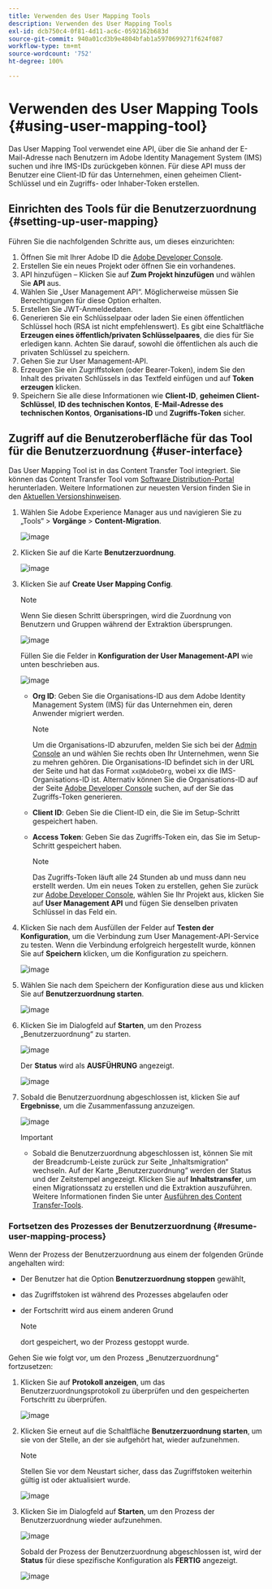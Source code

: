 ```yaml
---
title: Verwenden des User Mapping Tools
description: Verwenden des User Mapping Tools
exl-id: dcb750c4-0f81-4d11-ac6c-0592162b683d
source-git-commit: 940a01cd3b9e4804bfab1a5970699271f624f087
workflow-type: tm+mt
source-wordcount: '752'
ht-degree: 100%

---
```


# Verwenden des User Mapping Tools {#using-user-mapping-tool}

Das User Mapping Tool verwendet eine API, über die Sie anhand der E-Mail-Adresse nach Benutzern im Adobe Identity Management System (IMS) suchen und ihre IMS-IDs zurückgeben können. Für diese API muss der Benutzer eine Client-ID für das Unternehmen, einen geheimen Client-Schlüssel und ein Zugriffs- oder Inhaber-Token erstellen.

## Einrichten des Tools für die Benutzerzuordnung {#setting-up-user-mapping}

Führen Sie die nachfolgenden Schritte aus, um dieses einzurichten:

1. Öffnen Sie mit Ihrer Adobe ID die [Adobe Developer Console](https://console.adobe.io).
1. Erstellen Sie ein neues Projekt oder öffnen Sie ein vorhandenes.
1. API hinzufügen – Klicken Sie auf **Zum Projekt hinzufügen** und wählen Sie **API** aus.
1. Wählen Sie „User Management API“. Möglicherweise müssen Sie Berechtigungen für diese Option erhalten.
1. Erstellen Sie JWT-Anmeldedaten.
1. Generieren Sie ein Schlüsselpaar oder laden Sie einen öffentlichen Schlüssel hoch (RSA ist nicht empfehlenswert).  Es gibt eine Schaltfläche **Erzeugen eines öffentlich/privaten Schlüsselpaares**, die dies für Sie erledigen kann. Achten Sie darauf, sowohl die öffentlichen als auch die privaten Schlüssel zu speichern.
1. Gehen Sie zur User Management-API.
1. Erzeugen Sie ein Zugriffstoken (oder Bearer-Token), indem Sie den Inhalt des privaten Schlüssels in das Textfeld einfügen und auf **Token erzeugen** klicken.
1. Speichern Sie alle diese Informationen wie **Client-ID**, **geheimen Client-Schlüssel**, **ID des technischen Kontos**, **E-Mail-Adresse des technischen Kontos**, **Organisations-ID** und **Zugriffs-Token** sicher.

## Zugriff auf die Benutzeroberfläche für das Tool für die Benutzerzuordnung {#user-interface}

Das User Mapping Tool ist in das Content Transfer Tool integriert. Sie können das Content Transfer Tool vom [Software Distribution-Portal](https://experience.adobe.com/#/downloads/content/software-distribution/en/aemcloud.html) herunterladen. Weitere Informationen zur neuesten Version finden Sie in den [Aktuellen Versionshinweisen](/help/release-notes/release-notes-cloud/release-notes-current.md).

1. Wählen Sie Adobe Experience Manager aus und navigieren Sie zu „Tools“ > **Vorgänge** > **Content-Migration**.

   ![image](/help/journey-migration/content-transfer-tool/assets-user-mapping/user-mapping-access1.png)

1. Klicken Sie auf die Karte **Benutzerzuordnung**.

   ![image](/help/journey-migration/content-transfer-tool/assets-user-mapping/user-mapping-access2.png)

1. Klicken Sie auf **Create User Mapping Config**.

   >[!NOTE]
   >Wenn Sie diesen Schritt überspringen, wird die Zuordnung von Benutzern und Gruppen während der Extraktion übersprungen.

   ![image](/help/journey-migration/content-transfer-tool/assets-user-mapping/user-mapping-access5.png)

   Füllen Sie die Felder in **Konfiguration der User Management-API** wie unten beschrieben aus.

   ![image](/help/journey-migration/content-transfer-tool/assets-user-mapping/user-mapping-access3.png)


   * **Org ID**: Geben Sie die Organisations-ID aus dem Adobe Identity Management System (IMS) für das Unternehmen ein, deren Anwender migriert werden.

      >[!NOTE]
      >Um die Organisations-ID abzurufen, melden Sie sich bei der [Admin Console](https://adminconsole.adobe.com/) an und wählen Sie rechts oben Ihr Unternehmen, wenn Sie zu mehren gehören. Die Organisations-ID befindet sich in der URL der Seite und hat das Format `xx@AdobeOrg`, wobei xx die IMS-Organisations-ID ist.  Alternativ können Sie die Organisations-ID auf der Seite [Adobe Developer Console](https://console.adobe.io) suchen, auf der Sie das Zugriffs-Token generieren.

   * **Client ID**: Geben Sie die Client-ID ein, die Sie im Setup-Schritt gespeichert haben.

   * **Access Token**: Geben Sie das Zugriffs-Token ein, das Sie im Setup-Schritt gespeichert haben.

      >[!NOTE]
      >Das Zugriffs-Token läuft alle 24 Stunden ab und muss dann neu erstellt werden. Um ein neues Token zu erstellen, gehen Sie zurück zur [Adobe Developer Console](https://console.adobe.io), wählen Sie Ihr Projekt aus, klicken Sie auf **User Management API** und fügen Sie denselben privaten Schlüssel in das Feld ein.

1. Klicken Sie nach dem Ausfüllen der Felder auf **Testen der Konfiguration**, um die Verbindung zum User Management-API-Service zu testen. Wenn die Verbindung erfolgreich hergestellt wurde, können Sie auf **Speichern** klicken, um die Konfiguration zu speichern.

   ![image](/help/journey-migration/content-transfer-tool/assets-user-mapping/user-mapping-access4.png)

1. Wählen Sie nach dem Speichern der Konfiguration diese aus und klicken Sie auf **Benutzerzuordnung starten**.

   ![image](/help/journey-migration/content-transfer-tool/assets-user-mapping/user-mapping-landing4.png)

1. Klicken Sie im Dialogfeld auf **Starten**, um den Prozess „Benutzerzuordnung“ zu starten.

   ![image](/help/journey-migration/content-transfer-tool/assets-user-mapping/resume-user-mapping3.png)

   Der **Status** wird als **AUSFÜHRUNG** angezeigt.

   ![image](/help/journey-migration/content-transfer-tool/assets-user-mapping/user-mapping-start1.png)


1. Sobald die Benutzerzuordnung abgeschlossen ist, klicken Sie auf **Ergebnisse**, um die Zusammenfassung anzuzeigen.

   ![image](/help/journey-migration/content-transfer-tool/assets-user-mapping/user-mapping-landing5.png)

   >[!IMPORTANT]
   >* Sobald die Benutzerzuordnung abgeschlossen ist, können Sie mit der Breadcrumb-Leiste zurück zur Seite „Inhaltsmigration“ wechseln. Auf der Karte „Benutzerzuordnung“ werden der Status und der Zeitstempel angezeigt. Klicken Sie auf **Inhaltstransfer**, um einen Migrationssatz zu erstellen und die Extraktion auszuführen. Weitere Informationen finden Sie unter [Ausführen des Content Transfer-Tools](https://experienceleague.adobe.com/docs/experience-manager-cloud-service/moving/cloud-migration/content-transfer-tool/using-content-transfer-tool.html?lang=de#running-tool).


### Fortsetzen des Prozesses der Benutzerzuordnung {#resume-user-mapping-process}

Wenn der Prozess der Benutzerzuordnung aus einem der folgenden Gründe angehalten wird:

* Der Benutzer hat die Option **Benutzerzuordnung stoppen** gewählt,
* das Zugriffstoken ist während des Prozesses abgelaufen oder
* der Fortschritt wird aus einem anderen Grund

   >[!NOTE]
   >dort gespeichert, wo der Prozess gestoppt wurde.

Gehen Sie wie folgt vor, um den Prozess „Benutzerzuordnung“ fortzusetzen:

1. Klicken Sie auf **Protokoll anzeigen**, um das Benutzerzuordnungsprotokoll zu überprüfen und den gespeicherten Fortschritt zu überprüfen.

   ![image](/help/journey-migration/content-transfer-tool/assets-user-mapping/resume-user-mapping1.png)

1. Klicken Sie erneut auf die Schaltfläche **Benutzerzuordnung starten**, um sie von der Stelle, an der sie aufgehört hat, wieder aufzunehmen.

   >[!NOTE]
   >Stellen Sie vor dem Neustart sicher, dass das Zugriffstoken weiterhin gültig ist oder aktualisiert wurde.

   ![image](/help/journey-migration/content-transfer-tool/assets-user-mapping/resume-user-mapping2.png)

1. Klicken Sie im Dialogfeld auf **Starten**, um den Prozess der Benutzerzuordnung wieder aufzunehmen.

   ![image](/help/journey-migration/content-transfer-tool/assets-user-mapping/resume-user-mapping3.png)

   Sobald der Prozess der Benutzerzuordnung abgeschlossen ist, wird der **Status** für diese spezifische Konfiguration als **FERTIG** angezeigt.

   ![image](/help/journey-migration/content-transfer-tool/assets-user-mapping/resume-user-mapping4.png)
